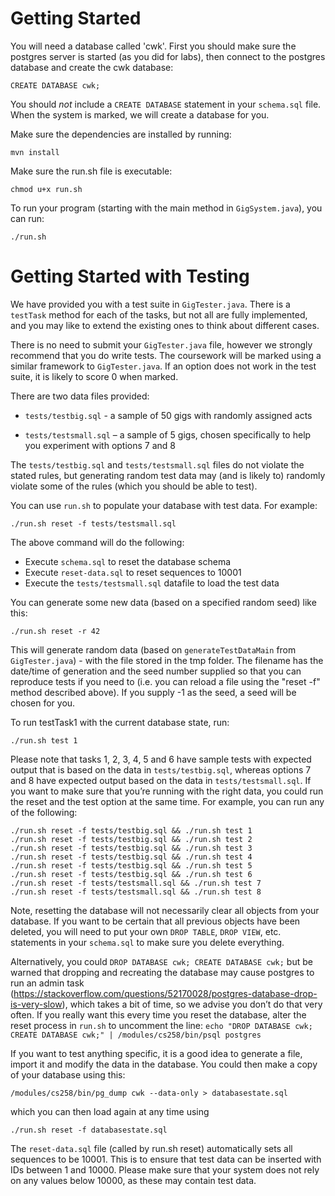 # Getting Started

You will need a database called 'cwk'. First you should make sure the postgres server is started (as you did for labs), then connect to the postgres database and create the cwk database:

`CREATE DATABASE cwk;`

You should *not* include a `CREATE DATABASE` statement in your `schema.sql` file. When the system is marked, we will create a database for you.

Make sure the dependencies are installed by running:

`mvn install`

Make sure the run.sh file is executable:

`chmod u+x run.sh`

To run your program (starting with the main method in `GigSystem.java`), you can run:

`./run.sh`

# Getting Started with Testing

We have provided you with a test suite in `GigTester.java`. There is a `testTask` method for each of the tasks, but not all are fully implemented, and you may like to extend the existing ones to think about different cases.

There is no need to submit your `GigTester.java` file, however we strongly recommend that you do write tests. The coursework will be marked using a similar framework to `GigTester.java`. If an option does not work in the test suite, it is likely to score 0 when marked.

There are two data files provided:

* `tests/testbig.sql` - a sample of 50 gigs with randomly assigned acts

* `tests/testsmall.sql` – a sample of 5 gigs, chosen specifically to help you experiment with options 7 and 8

The `tests/testbig.sql` and `tests/testsmall.sql` files do not violate the stated rules, but generating random test data may (and is likely to) randomly violate some of the rules (which you should be able to test).

You can use `run.sh` to populate your database with test data. For example:

`./run.sh reset -f tests/testsmall.sql`

The above command will do the following: 
* Execute `schema.sql` to reset the database schema
* Execute `reset-data.sql` to reset sequences to 10001
* Execute the `tests/testsmall.sql` datafile to load the test data

You can generate some new data (based on a specified random seed) like this:

`./run.sh reset -r 42`

This will generate random data (based on `generateTestDataMain` from `GigTester.java`) - with the file stored in the tmp folder. The filename has the date/time of generation and the seed number supplied so that you can reproduce tests if you need to (i.e. you can reload a file using the "reset -f" method described above). If you supply -1 as the seed, a seed will be chosen for you.

To run testTask1 with the current database state, run:

`./run.sh test 1`

Please note that tasks 1, 2, 3, 4, 5 and 6 have sample tests with expected output that is based on the data in `tests/testbig.sql`, whereas options 7 and 8 have expected output based on the data in `tests/testsmall.sql`. If you want to make sure that you’re running with the right data, you could run the reset and the test option at the same time. For example, you can run any of the following:

```
./run.sh reset -f tests/testbig.sql && ./run.sh test 1
./run.sh reset -f tests/testbig.sql && ./run.sh test 2
./run.sh reset -f tests/testbig.sql && ./run.sh test 3
./run.sh reset -f tests/testbig.sql && ./run.sh test 4
./run.sh reset -f tests/testbig.sql && ./run.sh test 5
./run.sh reset -f tests/testbig.sql && ./run.sh test 6
./run.sh reset -f tests/testsmall.sql && ./run.sh test 7
./run.sh reset -f tests/testsmall.sql && ./run.sh test 8
```

Note, resetting the database will not necessarily clear all objects from your database. If you want to be certain that all previous objects have been deleted, you will need to put your own `DROP TABLE`, `DROP VIEW`, etc. statements in your `schema.sql` to make sure you delete everything.

Alternatively, you could `DROP DATABASE cwk; CREATE DATABASE cwk;` but be warned that dropping and recreating the database may cause postgres to run an admin task (https://stackoverflow.com/questions/52170028/postgres-database-drop-is-very-slow), which takes a bit of time, so we advise you don’t do that very often. If you really want this every time you reset the database, alter the reset process in `run.sh` to uncomment the line:
`echo "DROP DATABASE cwk; CREATE DATABASE cwk;" | /modules/cs258/bin/psql postgres`

If you want to test anything specific, it is a good idea to generate a file, import it and modify the data in the database. You could then make a copy of your database using this:

`/modules/cs258/bin/pg_dump cwk --data-only > databasestate.sql`

which you can then load again at any time using

`./run.sh reset -f databasestate.sql`

The `reset-data.sql` file (called by run.sh reset) automatically sets all sequences to be 10001. This is to ensure that test data can be inserted with IDs between 1 and 10000. Please make sure that your system does not rely on any values below 10000, as these may contain test data.